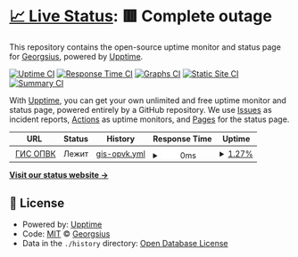 # [📈 Live Status](https://Georgsius.github.io/gisopvk_status): <!--live status--> **🟥 Complete outage**

This repository contains the open-source uptime monitor and status page for [Georgsius](https://Georgsius.github.io/gisopvk_status), powered by [Upptime](https://github.com/upptime/upptime).

[![Uptime CI](https://github.com/Georgsius/gisopvk_status/workflows/Uptime%20CI/badge.svg)](https://github.com/Georgsius/gisopvk_status/actions?query=workflow%3A%22Uptime+CI%22)
[![Response Time CI](https://github.com/Georgsius/gisopvk_status/workflows/Response%20Time%20CI/badge.svg)](https://github.com/Georgsius/gisopvk_status/actions?query=workflow%3A%22Response+Time+CI%22)
[![Graphs CI](https://github.com/Georgsius/gisopvk_status/workflows/Graphs%20CI/badge.svg)](https://github.com/Georgsius/gisopvk_status/actions?query=workflow%3A%22Graphs+CI%22)
[![Static Site CI](https://github.com/Georgsius/gisopvk_status/workflows/Static%20Site%20CI/badge.svg)](https://github.com/Georgsius/gisopvk_status/actions?query=workflow%3A%22Static+Site+CI%22)
[![Summary CI](https://github.com/Georgsius/gisopvk_status/workflows/Summary%20CI/badge.svg)](https://github.com/Georgsius/gisopvk_status/actions?query=workflow%3A%22Summary+CI%22)

With [Upptime](https://upptime.js.org), you can get your own unlimited and free uptime monitor and status page, powered entirely by a GitHub repository. We use [Issues](https://github.com/Georgsius/gisopvk_status/issues) as incident reports, [Actions](https://github.com/Georgsius/gisopvk_status/actions) as uptime monitors, and [Pages](https://Georgsius.github.io/gisopvk_status) for the status page.

<!--start: status pages-->
<!-- This summary is generated by Upptime (https://github.com/upptime/upptime) -->
<!-- Do not edit this manually, your changes will be overwritten -->
<!-- prettier-ignore -->
| URL | Status | History | Response Time | Uptime |
| --- | ------ | ------- | ------------- | ------ |
| <img alt="" src="https://icons.duckduckgo.com/ip3/gisopvk.ru.ico" height="13"> [ГИС ОПВК](https://gisopvk.ru/) | Лежит | [gis-opvk.yml](https://github.com/Georgsius/gisopvk_status/commits/HEAD/history/gis-opvk.yml) | <details><summary><img alt="Response time graph" src="./graphs/gis-opvk/response-time-week.png" height="20"> 0ms</summary><br><a href="https://Georgsius.github.io/gisopvk_status/history/gis-opvk"><img alt="Response time 0" src="https://img.shields.io/endpoint?url=https%3A%2F%2Fraw.githubusercontent.com%2FGeorgsius%2Fgisopvk_status%2FHEAD%2Fapi%2Fgis-opvk%2Fresponse-time.json"></a><br><a href="https://Georgsius.github.io/gisopvk_status/history/gis-opvk"><img alt="24-hour response time 0" src="https://img.shields.io/endpoint?url=https%3A%2F%2Fraw.githubusercontent.com%2FGeorgsius%2Fgisopvk_status%2FHEAD%2Fapi%2Fgis-opvk%2Fresponse-time-day.json"></a><br><a href="https://Georgsius.github.io/gisopvk_status/history/gis-opvk"><img alt="7-day response time 0" src="https://img.shields.io/endpoint?url=https%3A%2F%2Fraw.githubusercontent.com%2FGeorgsius%2Fgisopvk_status%2FHEAD%2Fapi%2Fgis-opvk%2Fresponse-time-week.json"></a><br><a href="https://Georgsius.github.io/gisopvk_status/history/gis-opvk"><img alt="30-day response time 0" src="https://img.shields.io/endpoint?url=https%3A%2F%2Fraw.githubusercontent.com%2FGeorgsius%2Fgisopvk_status%2FHEAD%2Fapi%2Fgis-opvk%2Fresponse-time-month.json"></a><br><a href="https://Georgsius.github.io/gisopvk_status/history/gis-opvk"><img alt="1-year response time 0" src="https://img.shields.io/endpoint?url=https%3A%2F%2Fraw.githubusercontent.com%2FGeorgsius%2Fgisopvk_status%2FHEAD%2Fapi%2Fgis-opvk%2Fresponse-time-year.json"></a></details> | <details><summary><a href="https://Georgsius.github.io/gisopvk_status/history/gis-opvk">1.27%</a></summary><a href="https://Georgsius.github.io/gisopvk_status/history/gis-opvk"><img alt="All-time uptime 1.27%" src="https://img.shields.io/endpoint?url=https%3A%2F%2Fraw.githubusercontent.com%2FGeorgsius%2Fgisopvk_status%2FHEAD%2Fapi%2Fgis-opvk%2Fuptime.json"></a><br><a href="https://Georgsius.github.io/gisopvk_status/history/gis-opvk"><img alt="24-hour uptime 1.27%" src="https://img.shields.io/endpoint?url=https%3A%2F%2Fraw.githubusercontent.com%2FGeorgsius%2Fgisopvk_status%2FHEAD%2Fapi%2Fgis-opvk%2Fuptime-day.json"></a><br><a href="https://Georgsius.github.io/gisopvk_status/history/gis-opvk"><img alt="7-day uptime 1.27%" src="https://img.shields.io/endpoint?url=https%3A%2F%2Fraw.githubusercontent.com%2FGeorgsius%2Fgisopvk_status%2FHEAD%2Fapi%2Fgis-opvk%2Fuptime-week.json"></a><br><a href="https://Georgsius.github.io/gisopvk_status/history/gis-opvk"><img alt="30-day uptime 1.27%" src="https://img.shields.io/endpoint?url=https%3A%2F%2Fraw.githubusercontent.com%2FGeorgsius%2Fgisopvk_status%2FHEAD%2Fapi%2Fgis-opvk%2Fuptime-month.json"></a><br><a href="https://Georgsius.github.io/gisopvk_status/history/gis-opvk"><img alt="1-year uptime 1.27%" src="https://img.shields.io/endpoint?url=https%3A%2F%2Fraw.githubusercontent.com%2FGeorgsius%2Fgisopvk_status%2FHEAD%2Fapi%2Fgis-opvk%2Fuptime-year.json"></a></details>

<!--end: status pages-->

[**Visit our status website →**](https://Georgsius.github.io/gisopvk_status)

## 📄 License

- Powered by: [Upptime](https://github.com/upptime/upptime)
- Code: [MIT](./LICENSE) © [Georgsius](https://Georgsius.github.io/gisopvk_status)
- Data in the `./history` directory: [Open Database License](https://opendatacommons.org/licenses/odbl/1-0/)
